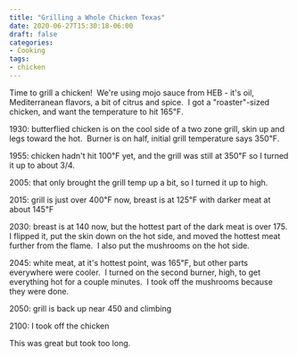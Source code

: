 ```yaml
---
title: "Grilling a Whole Chicken Texas"
date: 2020-06-27T15:30:18-06:00
draft: false
categories:
- Cooking
tags:
- chicken
---
```


Time to grill a chicken!  We're using mojo sauce from HEB - it's oil, Mediterranean flavors, a bit of citrus and spice.  I got a "roaster"-sized chicken, and want the temperature to hit 165℉.

1930: butterflied chicken is on the cool side of a two zone grill, skin up and legs toward the hot.  Burner is on half, initial grill temperature says 350℉.

1955: chicken hadn't hit 100℉ yet, and the grill was still at 350℉ so I turned it up to about 3/4.

2005: that only brought the grill temp up a bit, so I turned it up to high.

2015: grill is just over 400℉ now, breast is at 125℉ with darker meat at about 145℉

2030: breast is at 140 now, but the hottest part of the dark meat is over 175.  I flipped it, put the skin down on the hot side, and moved the hottest meat further from the flame.  I also put the mushrooms on the hot side.

2045: white meat, at it's hottest point, was 165℉, but other parts everywhere were cooler.  I turned on the second burner, high, to get everything hot for a couple minutes.  I took off the mushrooms because they were done.

2050: grill is back up near 450 and climbing

2100: I took off the chicken

This was great but took too long. 
